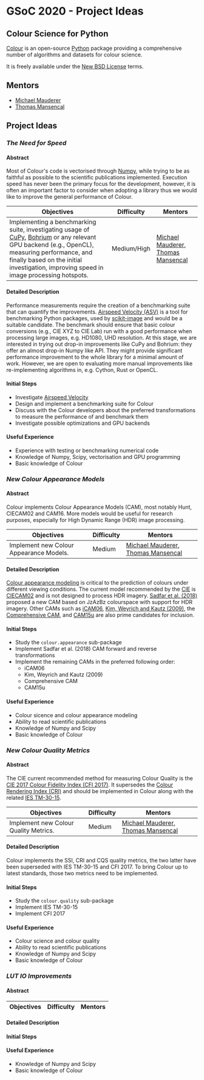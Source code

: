 # GSoC 2020 - Project Ideas

## Colour Science for Python

[Colour](https://github.com/colour-science/colour) is an open-source [Python](https://www.python.org/) package providing a comprehensive number of
algorithms and datasets for colour science.

It is freely available under the [New BSD License](https://opensource.org/licenses/BSD-3-Clause) terms.

## Mentors

- [Michael Mauderer](https://github.com/MichaelMauderer)
- [Thomas Mansencal](https://github.com/KelSolaar)

## Project Ideas

### *The Need for Speed*

#### Abstract

Most of Colour's code is vectorised through [Numpy](https://numpy.org/), while trying to be as faithful as possible to the scientific publications implemented. Execution speed has never been the primary focus for the development, however, it is often an important factor to consider when adopting a library thus we would like to improve the general performance of Colour.

| **Objectives** | **Difficulty** | **Mentors** |
| --- | --- | --- |
| Implementing a benchmarking suite, investigating usage of [CuPy](https://cupy.chainer.org/), [Bohrium](https://github.com/bh107/bohrium) or any relevant GPU backend (e.g., OpenCL), measuring performance, and finally based on the initial investigation, improving speed in image processing hotspots. | Medium/High | [Michael Mauderer](https://github.com/MichaelMauderer), [Thomas Mansencal](https://github.com/KelSolaar) |

#### Detailed Description

Performance measurements require the creation of a benchmarking suite that can quantify the improvements. [Airspeed Velocity (ASV)](https://asv.readthedocs.io/) is a tool for benchmarking Python packages, used by [scikit-image](https://scikit-image.org/docs/dev/contribute.html#benchmarks) and would be a suitable candidate. The benchmark should ensure that basic colour conversions (e.g., CIE XYZ to CIE Lab) run with a good performance when processing large images, e.g. HD1080, UHD resolution. At this stage, we are interested in trying out drop-in improvements like CuPy and Bohrium: they offer an almost drop-in Numpy like API. They might provide significant performance improvement to the whole library for a minimal amount of work. However, we are open to evaluating more manual improvements like re-implementing algorithms in, e.g. Cython, Rust or OpenCL.

#### Initial Steps

- Investigate [Airspeed Velocity](https://asv.readthedocs.io/)
- Design and implement a benchmarking suite for Colour
- Discuss with the Colour developers about the preferred transformations to measure the performance of and benchmark them
- Investigate possible optimizations and GPU backends

#### Useful Experience

- Experience with testing or benchmarking numerical code
- Knowledge of Numpy, Scipy, vectorisation and GPU programming
- Basic knowledge of Colour

### *New Colour Appearance Models*

#### Abstract

Colour implements Colour Appearance Models (CAM), most notably Hunt, CIECAM02 and CAM16. More models would be useful for research purposes, especially for High Dynamic Range (HDR) image processing.

| **Objectives** | **Difficulty** | **Mentors** |
| --- | --- | --- |
| Implement new Colour Appearance Models. | Medium | [Michael Mauderer](https://github.com/MichaelMauderer), [Thomas Mansencal](https://github.com/KelSolaar) |

#### Detailed Description

[Colour appearance modeling](https://en.wikipedia.org/wiki/Color_appearance_model) is critical to the prediction of colours under different viewing conditions. The current model recommended by the [CIE](http://cie.co.at/) is [CIECAM02](https://en.wikipedia.org/wiki/CIECAM02) and is not designed to process HDR imagery. [Sadfar et al. (2018)](https://doi.org/10.2352/ISSN.2169-2629.2018.26.96) proposed a new CAM based on JzAzBz colourspace with support for HDR imagery. Other CAMs such as [iCAM06](https://doi.org/10.1016/j.jvcir.2007.06.003), [Kim, Weyrich and Kautz (2009)](https://dl.acm.org/doi/abs/10.1145/1531326.1531333), the [Comprehensive CAM](https://doi.org/10.1002/col.22078), and [CAM15u](https://doi.org/10.1364/OE.23.012045) are also prime candidates for inclusion.

#### Initial Steps

- Study the `colour.appearance` sub-package
- Implement Sadfar et al. (2018) CAM forward and reverse transformations
- Implement the remaining CAMs in the preferred following order:
    - iCAM06
    - Kim, Weyrich and Kautz (2009)
    - Comprehensive CAM
    - CAM15u

#### Useful Experience

- Colour sicence and colour appearance modeling
- Ability to read scientific publications
- Knowledge of Numpy and Scipy
- Basic knowledge of Colour

### *New Colour Quality Metrics*

#### Abstract

The CIE current recommended method for measuring Colour Quality is the [CIE 2017 Colour Fidelity Index (CFI 2017)](http://cie.co.at/publications/cie-2017-colour-fidelity-index-accurate-scientific-use). It supersedes the [Colour Rendering Index (CRI)](https://en.wikipedia.org/wiki/Color_rendering_index) and should be implemented in Colour along with the related [IES TM-30-15](http://www.ies.org/store/product/ies-method-for-evaluating-light-source-color-rendition-3368.cfm).

| **Objectives** | **Difficulty** | **Mentors** |
| --- | --- | --- |
| Implement new Colour Quality Metrics. | Medium | [Michael Mauderer](https://github.com/MichaelMauderer), [Thomas Mansencal](https://github.com/KelSolaar) |

#### Detailed Description

Colour implements the SSI, CRI and CQS quality metrics, the two latter have been superseded with IES TM-30-15 and CFI 2017. To bring Colour up to latest standards, those two metrics need to be implemented.

#### Initial Steps

- Study the `colour.quality` sub-package
- Implement IES TM-30-15
- Implement CFI 2017

#### Useful Experience

- Colour science and colour quality
- Ability to read scientific publications
- Knowledge of Numpy and Scipy
- Basic knowledge of Colour

### *LUT IO Improvements*

#### Abstract

| **Objectives** | **Difficulty** | **Mentors** |
| --- | --- | --- |

#### Detailed Description

#### Initial Steps

#### Useful Experience

- Knowledge of Numpy and Scipy
- Basic knowledge of Colour
